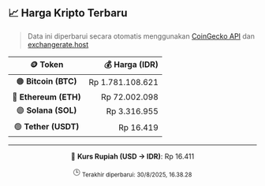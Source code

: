 

<!-- HARGA_KRIPTO -->
## 📈 Harga Kripto Terbaru

> Data ini diperbarui secara otomatis menggunakan [CoinGecko API](https://www.coingecko.com/) dan [exchangerate.host](https://exchangerate.host/)

<div align="center">

| 🪙 Token | 💰 Harga (IDR) |
|:------:|---------------:|
| 🟠 **Bitcoin (BTC)**   | Rp 1.781.108.621 |
| 🔵 **Ethereum (ETH)**  | Rp 72.002.098 |
| 🟣 **Solana (SOL)**    | Rp 3.316.955 |
| 🟢 **Tether (USDT)**   | Rp 16.419 |

---

💱 **Kurs Rupiah (USD → IDR)**: Rp 16.411

🕒 <sub>Terakhir diperbarui: 30/8/2025, 16.38.28</sub>

</div>
<!-- /HARGA_KRIPTO -->